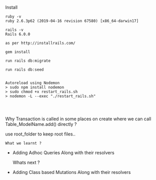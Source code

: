 Install 
~~~~~~~~~~~~
ruby -v
ruby 2.6.3p62 (2019-04-16 revision 67580) [x86_64-darwin17]

rails -v
Rails 6.0.0

as per http://installrails.com/

gem install

run rails db:migrate

run rails db:seed


Autoreload using Nodemon
> sudo npm install nodemon 
> sudo chmod +x restart_rails.sh
> nodemon -L --exec "./restart_rails.sh"




~~~~~~~~~~~~

Why Transaction is called in some places on create where we can call Table_ModelName.add() directly ?

use root_folder to keep root files..


    What we learnt ?
- Adding Adhoc Queries Along with their resolvers


    Whats next ?
- Adding Class based Mutations Along with their resolvers